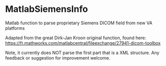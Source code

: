 # MatlabSiemensInfo
Matlab function to parse proprietary Siemens DICOM field from new VA platforms

Adapted from the great Dirk-Jan Kroon original function, found here:
https://fr.mathworks.com/matlabcentral/fileexchange/27941-dicom-toolbox

Note, it currently does NOT parse the first part that is a XML structure. 
Any feedback or suggestion for improvement welcome.
